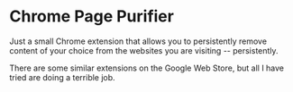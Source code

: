 <h1>Chrome Page Purifier</h1>
Just a small Chrome extension that allows you to persistently remove content of your choice from the websites you are visiting -- persistently.

There are some similar extensions on the Google Web Store, but all I have tried are doing a terrible job.

